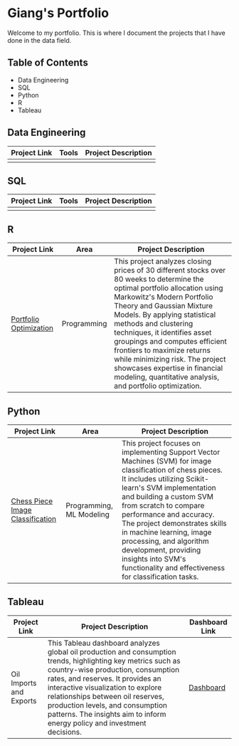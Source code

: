 # Giang's Portfolio
Welcome to my portfolio. This is where I document the projects that I have done in the data field.

## Table of Contents
- Data Engineering
- SQL
- Python
- R
- Tableau

## Data Engineering
Project Link | Tools | Project Description 
--- | --- | --- | 
 |  |  |
 
## SQL
Project Link | Tools | Project Description 
--- | --- | --- | 
 |  |  |
 
## R
Project Link | Area | Project Description 
--- | --- | --- | 
[Portfolio Optimization](https://github.com/giangto1/portfolio_analysis) | Programming | This project analyzes closing prices of 30 different stocks over 80 weeks to determine the optimal portfolio allocation using Markowitz's Modern Portfolio Theory and Gaussian Mixture Models. By applying statistical methods and clustering techniques, it identifies asset groupings and computes efficient frontiers to maximize returns while minimizing risk. The project showcases expertise in financial modeling, quantitative analysis, and portfolio optimization. |
 
## Python
Project Link | Area | Project Description 
--- | --- | --- | 
[Chess Piece Image Classification](https://github.com/giangto1/5525Chess) | Programming, ML Modeling | This project focuses on implementing Support Vector Machines (SVM) for image classification of chess pieces. It includes utilizing Scikit-learn's SVM implementation and building a custom SVM from scratch to compare performance and accuracy. The project demonstrates skills in machine learning, image processing, and algorithm development, providing insights into SVM's functionality and effectiveness for classification tasks. |
 
## Tableau
Project Link | Project Description | Dashboard Link
--- | --- | --- | 
Oil Imports and Exports | This Tableau dashboard analyzes global oil production and consumption trends, highlighting key metrics such as country-wise production, consumption rates, and reserves. It provides an interactive visualization to explore relationships between oil reserves, production levels, and consumption patterns. The insights aim to inform energy policy and investment decisions. | [Dashboard](https://public.tableau.com/app/profile/giang.to/viz/oil_17356781135850/Dashboard1) |
 
